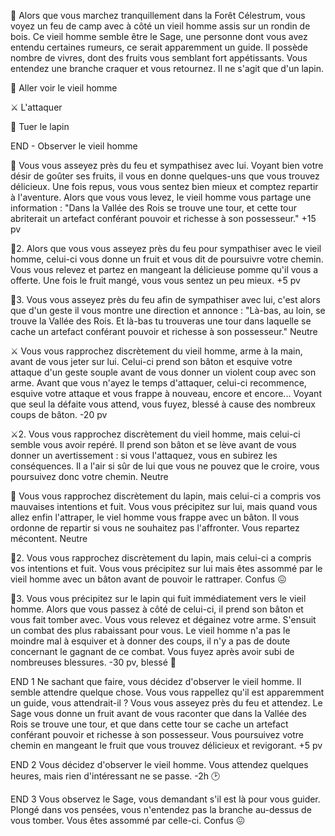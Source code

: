 🌳 Alors que vous marchez tranquillement dans la Forêt Célestrum, vous voyez un feu de camp avec à côté un vieil homme assis sur un rondin de bois. Ce vieil homme semble être le Sage, une personne dont vous avez entendu certaines rumeurs, ce serait apparemment un guide. Il possède nombre de vivres, dont des fruits vous semblant fort appétissants. Vous entendez une branche craquer et vous retournez. Il ne s'agit que d'un lapin.

🤝 Aller voir le vieil homme

⚔️ L'attaquer

🔪 Tuer le lapin

END - Observer le vieil homme

🤝
Vous vous asseyez près du feu et sympathisez avec lui. Voyant bien votre désir de goûter ses fruits, il vous en donne quelques-uns que vous trouvez délicieux. Une fois repus, vous vous sentez bien mieux et comptez repartir à l'aventure. Alors que vous vous levez, le vieil homme vous partage une information : "Dans la Vallée des Rois se trouve une tour, et cette tour abriterait un artefact conférant pouvoir et richesse à son possesseur."
+15 pv

🤝2.
Alors que vous vous asseyez près du feu pour sympathiser avec le vieil homme, celui-ci vous donne un fruit et vous dit de poursuivre votre chemin. Vous vous relevez et partez en mangeant la délicieuse pomme qu'il vous a offerte. Une fois le fruit mangé, vous vous sentez un peu mieux.
+5 pv

🤝3.
Vous vous asseyez près du feu afin de sympathiser avec lui, c'est alors que d'un geste il vous montre une direction et annonce : "Là-bas, au loin, se trouve la Vallée des Rois. Et là-bas tu trouveras une tour dans laquelle se cache un artefact conférant pouvoir et richesse à son possesseur."
Neutre

⚔️
Vous vous rapprochez discrètement du vieil homme, arme à la main, avant de vous jeter sur lui. Celui-ci prend son bâton et esquive votre attaque d'un geste souple avant de vous donner un violent coup avec son arme. Avant que vous n'ayez le temps d'attaquer, celui-ci recommence, esquive votre attaque et vous frappe à nouveau, encore et encore... Voyant que seul la défaite vous attend, vous fuyez, blessé à cause des nombreux coups de bâton.
-20 pv

⚔️2.
Vous vous rapprochez discrètement du vieil homme, mais celui-ci semble vous avoir repéré. Il prend son bâton et se lève avant de vous donner un avertissement : si vous l'attaquez, vous en subirez les conséquences. Il a l'air si sûr de lui que vous ne pouvez que le croire, vous poursuivez donc votre chemin.
Neutre

🔪
Vous vous rapprochez discrètement du lapin, mais celui-ci a compris vos mauvaises intentions et fuit. Vous vous précipitez sur lui, mais quand vous allez enfin l'attraper, le viel homme vous frappe avec un bâton. Il vous ordonne de repartir si vous ne souhaitez pas l'affronter. Vous repartez mécontent.
Neutre

🔪2.
Vous vous rapprochez discrètement du lapin, mais celui-ci a compris vos intentions et fuit. Vous vous précipitez sur lui mais êtes assommé par le vieil homme avec un bâton avant de pouvoir le rattraper.
Confus 😖

🔪3.
Vous vous précipitez sur le lapin qui fuit immédiatement vers le vieil homme. Alors que vous passez à côté de celui-ci, il prend son bâton et vous fait tomber avec. Vous vous relevez et dégainez votre arme. S'ensuit un combat des plus rabaissant pour vous. Le vieil homme n'a pas le moindre mal à esquiver et à donner des coups, il n'y a pas de doute concernant le gagnant de ce combat. Vous fuyez après avoir subi de nombreuses blessures.
-30 pv, blessé 🤕

END 1
Ne sachant que faire, vous décidez d'observer le vieil homme. Il semble attendre quelque chose. Vous vous rappellez qu'il est apparemment un guide, vous attendrait-il ? Vous vous asseyez près du feu et attendez. Le Sage vous donne un fruit avant de vous raconter que dans la Vallée des Rois se trouve une tour, et que dans cette tour se cache un artefact conférant pouvoir et richesse à son possesseur. Vous poursuivez votre chemin en mangeant le fruit que vous trouvez délicieux et revigorant.
+5 pv

END 2
Vous décidez d'observer le vieil homme. Vous attendez quelques heures, mais rien d'intéressant ne se passe. 
-2h 🕑

END 3 
Vous observez le Sage, vous demandant s'il est là pour vous guider. Plongé dans vos pensées, vous n'entendez pas la branche au-dessus de vous tomber. Vous êtes assommé par celle-ci.
Confus 😖
